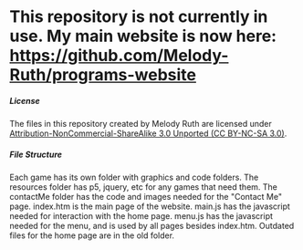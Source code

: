 # This repository is not currently in use. My main website is now here: https://github.com/Melody-Ruth/programs-website

##### License
The files in this repository created by Melody Ruth are licensed under [Attribution-NonCommercial-ShareAlike 3.0 Unported (CC BY-NC-SA 3.0)](https://creativecommons.org/licenses/by-nc-sa/3.0/).

##### File Structure
Each game has its own folder with graphics and code folders. The resources folder has p5, jquery, etc for any games that need them. The contactMe folder has the code and images needed for the "Contact Me" page. index.htm is the main page of the website. main.js has the javascript needed for interaction with the home page. menu.js has the javascript needed for the menu, and is used by all pages besides index.htm. Outdated files for the home page are in the old folder.
